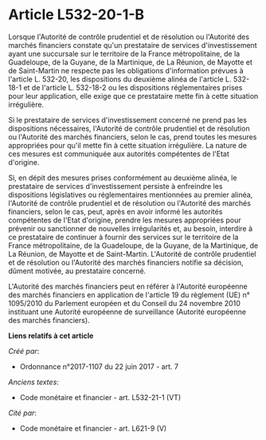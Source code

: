 # Article L532-20-1-B

Lorsque l'Autorité de contrôle prudentiel et de résolution ou l'Autorité des marchés financiers constate qu'un prestataire de
services d'investissement ayant une succursale sur le territoire de la France métropolitaine, de la Guadeloupe, de la Guyane,
de la Martinique, de La Réunion, de Mayotte et de Saint-Martin ne respecte pas les obligations d'information prévues à
l'article L. 532-20, les dispositions du deuxième alinéa de l'article L. 532-18-1 et de l'article L. 532-18-2 ou les
dispositions réglementaires prises pour leur application, elle exige que ce prestataire mette fin à cette situation
irrégulière. 

Si le prestataire de services d'investissement concerné ne prend pas les dispositions nécessaires, l'Autorité de contrôle
prudentiel et de résolution ou l'Autorité des marchés financiers, selon le cas, prend toutes les mesures appropriées pour
qu'il mette fin à cette situation irrégulière. La nature de ces mesures est communiquée aux autorités compétentes de l'Etat
d'origine. 

Si, en dépit des mesures prises conformément au deuxième alinéa, le prestataire de services d'investissement persiste à
enfreindre les dispositions législatives ou réglementaires mentionnées au premier alinéa, l'Autorité de contrôle prudentiel
et de résolution ou l'Autorité des marchés financiers, selon le cas, peut, après en avoir informé les autorités compétentes
de l'Etat d'origine, prendre les mesures appropriées pour prévenir ou sanctionner de nouvelles irrégularités et, au besoin,
interdire à ce prestataire de continuer à fournir des services sur le territoire de la France métropolitaine, de la
Guadeloupe, de la Guyane, de la Martinique, de La Réunion, de Mayotte et de Saint-Martin. L'Autorité de contrôle prudentiel
et de résolution ou l'Autorité des marchés financiers notifie sa décision, dûment motivée, au prestataire concerné. 

L'Autorité des marchés financiers peut en référer à l'Autorité européenne des marchés financiers en application de l'article
19 du règlement (UE) n° 1095/2010 du Parlement européen et du Conseil du 24 novembre 2010 instituant une Autorité européenne
de surveillance (Autorité européenne des marchés financiers).

**Liens relatifs à cet article**

_Créé par_:

  - Ordonnance n°2017-1107 du 22 juin 2017 - art. 7

_Anciens textes_:

  - Code monétaire et financier - art. L532-21-1 (VT)

_Cité par_:

  - Code monétaire et financier - art. L621-9 (V)
